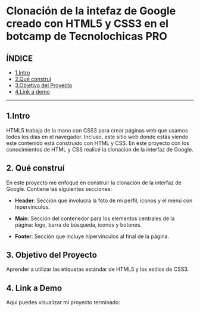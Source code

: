 # Clonación de la intefaz de Google creado con HTML5 y CSS3 en el botcamp de Tecnolochicas PRO


## **ÍNDICE**

* [1.Intro](#)
* [2.Qué construí](#)
* [3.Objetivo del Proyecto](#)
* [4.Link a demo](#)

***

## 1.Intro

HTML5 trabaja de la mano con CSS3 para crear páginas web que usamos todos los días en el navegador. Incluso, este sitio web donde estás viendo este contenido está construido con HTML y CSS. En este proyecto con los conocimientos de HTML y CSS realicé la clonacion  de la interfaz de Google.

## 2. Qué construí

En este proyecto me enfoqué en construir la clonación de la interfaz de Google. Contiene las siguientes secciones:

* **Header**: Sección que involucra la foto de mi perfil, iconos y el menú con hipervínculos.

* **Main**: Sección del contenedor para los elementos centrales de la página: logo, barra de búsqueda, iconos y botones.

* **Footer**: Sección que incluye hipervínculos al final de la página.


## 3. Objetivo del Proyecto
Aprender a utilizar las etiquetas estándar de HTML5 y los estilos de CSS3.


## 4. Link a Demo
Aquí puedes visualizar mi proyecto terminado:
